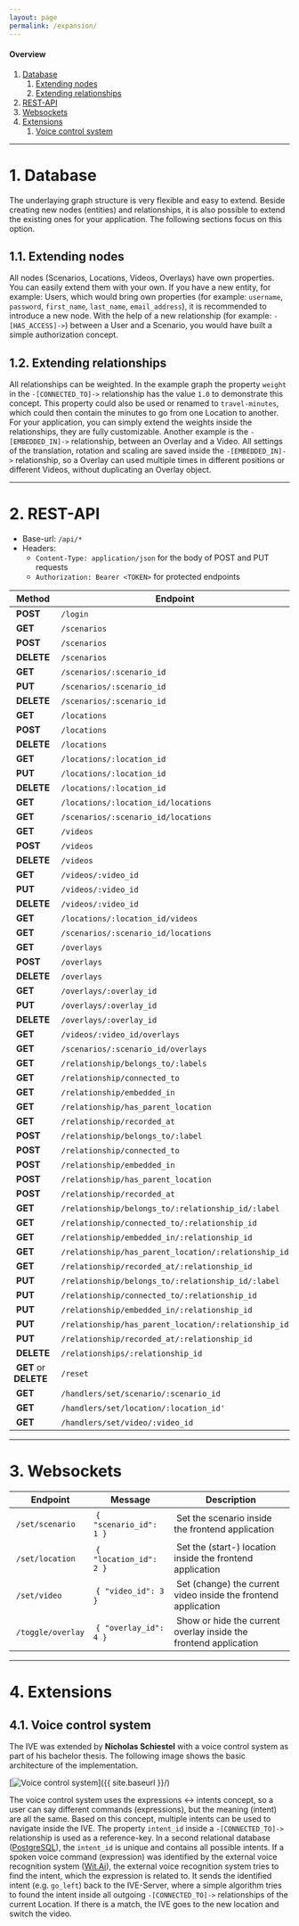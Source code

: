 ```yaml
---
layout: page
permalink: /expansion/
---
```


#### Overview
1. [Database](#database)
    1. [Extending nodes](#nodes)
    2. [Extending relationships](#extending-relationships)
2. [REST-API](#rest-api)
3. [Websockets](#websockets)
4. [Extensions](#extensions)
    1. [Voice control system](#voice-control-system)

***

# 1. Database

The underlaying graph structure is very flexible and easy to extend. Beside creating new nodes (entities) and relationships, it is also possible to extend the existing ones for your application. The following sections focus on this option.

## 1.1. Extending nodes

All nodes (<span class="label label-scenario">Scenarios</span>, <span class="label label-location">Locations</span>, <span class="label label-video">Videos</span>, <span class="label label-overlay">Overlays</span>) have own properties. You can easily extend them with your own. If you have a new entity, for example: <span class="label label-user">Users</span>, which would bring own properties (for example: `username`, `password`, `first_name`, `last_name`, `email_address`), it is recommended to introduce a new node. With the help of a new relationship (for example: `-[HAS_ACCESS]->`) between a <span class="label label-user">User</span> and a <span class="label label-scenario">Scenario</span>, you would have built a simple authorization concept.

## 1.2. Extending relationships

All relationships can be weighted. In the example graph the property `weight` in the `-[CONNECTED_TO]->` relationship has the value `1.0` to demonstrate this concept. This property could also be used or renamed to `travel-minutes`, which could  then contain the minutes to go from one <span class="label label-location">Location</span> to another. For your application, you can simply extend the weights inside the relationships, they are fully customizable. Another example is the `-[EMBEDDED_IN]->` relationship, between an <span class="label label-overlay">Overlay</span> and a <span class="label label-video">Video</span>. All settings of the translation, rotation and scaling are saved inside the `-[EMBEDDED_IN]->` relationship, so a <span class="label label-overlay">Overlay</span> can used multiple times in different positions or different <span class="label label-video">Videos</span>, without duplicating an <span class="label label-overlay">Overlay</span> object.

***

# 2. REST-API

* Base-url: `/api/*`
* Headers:
    * `Content-Type: application/json` for the body of POST and PUT requests
    * `Authorization: Bearer <TOKEN>` for protected endpoints

| Method | Endpoint | Authentication | Description |
|--------|----------|----------------|-------------|
| **POST** | `/login` | | |
| **GET** | `/scenarios` | | |
| **POST** | `/scenarios` | <i class="fa fa-lock" aria-hidden="true"></i> | |
| **DELETE** | `/scenarios` | <i class="fa fa-lock" aria-hidden="true"></i> | |
| **GET** | `/scenarios/:scenario_id` | | |
| **PUT** | `/scenarios/:scenario_id` | <i class="fa fa-lock" aria-hidden="true"></i> | |
| **DELETE** | `/scenarios/:scenario_id` | <i class="fa fa-lock" aria-hidden="true"></i> | |
| **GET** | `/locations` | | |
| **POST** | `/locations` | <i class="fa fa-lock" aria-hidden="true"></i> | |
| **DELETE** | `/locations` | <i class="fa fa-lock" aria-hidden="true"></i> | |
| **GET** | `/locations/:location_id` | | |
| **PUT** | `/locations/:location_id` | <i class="fa fa-lock" aria-hidden="true"></i> | |
| **DELETE** | `/locations/:location_id` | <i class="fa fa-lock" aria-hidden="true"></i> | |
| **GET** | `/locations/:location_id/locations` | | |
| **GET** | `/scenarios/:scenario_id/locations` | | |
| **GET** | `/videos` | | |
| **POST** | `/videos` | <i class="fa fa-lock" aria-hidden="true"></i> | |
| **DELETE** | `/videos` | <i class="fa fa-lock" aria-hidden="true"></i> | |
| **GET** | `/videos/:video_id` | | |
| **PUT** | `/videos/:video_id` | <i class="fa fa-lock" aria-hidden="true"></i> | |
| **DELETE** | `/videos/:video_id` | <i class="fa fa-lock" aria-hidden="true"></i> | |
| **GET** | `/locations/:location_id/videos` | | |
| **GET** | `/scenarios/:scenario_id/locations` | | |
| **GET** | `/overlays` | | |
| **POST** | `/overlays` | <i class="fa fa-lock" aria-hidden="true"></i> | |
| **DELETE** | `/overlays` | <i class="fa fa-lock" aria-hidden="true"></i> | |
| **GET** | `/overlays/:overlay_id` | | |
| **PUT** | `/overlays/:overlay_id` | <i class="fa fa-lock" aria-hidden="true"></i> | |
| **DELETE** | `/overlays/:overlay_id` | <i class="fa fa-lock" aria-hidden="true"></i> | |
| **GET** | `/videos/:video_id/overlays` | | |
| **GET** | `/scenarios/:scenario_id/overlays` | | |
| **GET** | `/relationship/belongs_to/:labels` | | |
| **GET** | `/relationship/connected_to` | | |
| **GET** | `/relationship/embedded_in` | | |
| **GET** | `/relationship/has_parent_location` | | |
| **GET** | `/relationship/recorded_at` | | |
| **POST** | `/relationship/belongs_to/:label` | <i class="fa fa-lock" aria-hidden="true"></i> | |
| **POST** | `/relationship/connected_to` | <i class="fa fa-lock" aria-hidden="true"></i> | |
| **POST** | `/relationship/embedded_in` | <i class="fa fa-lock" aria-hidden="true"></i> | |
| **POST** | `/relationship/has_parent_location` | <i class="fa fa-lock" aria-hidden="true"></i> | |
| **POST** | `/relationship/recorded_at` | <i class="fa fa-lock" aria-hidden="true"></i> | |
| **GET** | `/relationship/belongs_to/:relationship_id/:label` | | |
| **GET** | `/relationship/connected_to/:relationship_id` | | |
| **GET** | `/relationship/embedded_in/:relationship_id` | | |
| **GET** | `/relationship/has_parent_location/:relationship_id` | | |
| **GET** | `/relationship/recorded_at/:relationship_id` | | |
| **PUT** | `/relationship/belongs_to/:relationship_id/:label` | <i class="fa fa-lock" aria-hidden="true"></i> | |
| **PUT** | `/relationship/connected_to/:relationship_id` | <i class="fa fa-lock" aria-hidden="true"></i> | |
| **PUT** | `/relationship/embedded_in/:relationship_id` | <i class="fa fa-lock" aria-hidden="true"></i> | |
| **PUT** | `/relationship/has_parent_location/:relationship_id` | <i class="fa fa-lock" aria-hidden="true"></i> | |
| **PUT** | `/relationship/recorded_at/:relationship_id` | <i class="fa fa-lock" aria-hidden="true"></i> | |
| **DELETE** | `/relationships/:relationship_id` | <i class="fa fa-lock" aria-hidden="true"></i> | |
| **GET** or **DELETE** | `/reset` | <i class="fa fa-lock" aria-hidden="true"></i> | |
| **GET** | `/handlers/set/scenario/:scenario_id` | | |
| **GET** | `/handlers/set/location/:location_id'` | | |
| **GET** | `/handlers/set/video/:video_id` | | |

***

# 3. Websockets

| Endpoint | Message | Description |
|----------|---------|-------------|
| `/set/scenario` | `{ "scenario_id": 1 }` | Set the scenario inside the frontend application |
| `/set/location` | `{ "location_id": 2 }` | Set the (start-) location inside the frontend application |
| `/set/video` | `{ "video_id": 3 }` | Set (change) the current video inside the frontend application |
| `/toggle/overlay` | `{ "overlay_id": 4 }` | Show or hide the current overlay inside the frontend application |

***

# 4. Extensions

## 4.1. Voice control system

The IVE was extended by **Nicholas Schiestel** <a href="https://github.com/nicho90" target="_blank" class="link"><i class="fa fa-github-alt" aria-hidden="true"></i></a> <a href="https://twitter.com/Nicho_S_90" target="_blank" class="link"><i class="fa fa-twitter" aria-hidden="true"></i></a> with a voice control system as part of his bachelor thesis.
The following image shows the basic architecture of the implementation.

[<img src="{{ site.baseurl }}/images/voice-control.svg" alt="Voice control system" class="picture" />]({{ site.baseurl }}/)

The voice control system uses the expressions <-> intents concept, so a user can say different commands (expressions), but the meaning (intent) are all the same. Based on this concept, multiple intents can be used to navigate inside the IVE. The property `intent_id` inside a `-[CONNECTED_TO]->` relationship is used as a reference-key. In a second relational database ([PostgreSQL](https://www.postgresql.org)), the `intent_id` is unique and contains all possible intents. If a spoken voice command (expression) was identified by the external voice recognition system ([Wit.Ai](https://wit.ai)), the external voice recognition system tries to find the intent, which the expression is related to. It sends the identified intent (e.g. `go_left`) back to the IVE-Server, where a simple algorithm tries to found the intent inside all outgoing `-[CONNECTED_TO]->` relationships of the current <span class="label label-location">Location</span>. If there is a match, the IVE goes to the new location and switch the video.
